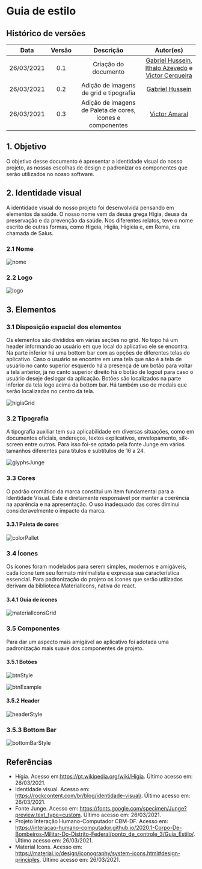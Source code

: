 # Guia de estilo 

## Histórico de versões
|    Data    | Versão |                         Descrição                          |                                                                            Autor(es)                                                                            |
| :--------: | :----: | :--------------------------------------------------------: | :-------------------------------------------------------------------------------------------------------------------------------------------------------------: |
| 26/03/2021 |  0.1   |                    Criação do documento                    | [Gabriel Hussein](https://github.com/GabrielHussein), [Ithalo Azevedo](https://github.com/ithaloazevedo) e [Victor Cerqueira](https://github.com/VictorAmaralC) |
| 26/03/2021 |  0.2   |           Adição de imagens de grid e tipografia           |                                                      [Gabriel Hussein](https://github.com/GabrielHussein)                                                       |
| 26/03/2021 |  0.3   | Adição de imagens de Paleta de cores, icones e componentes |                                                        [Victor Amaral](https://github.com/VictorAmaralC)                                                        |

## 1. Objetivo
O objetivo desse documento é apresentar a identidade visual do nosso projeto, as nossas escolhas de design e padronizar os componentes que serão utilizados no nosso software.

## 2. Identidade visual
A identidade visual do nosso projeto foi desenvolvida pensando em elementos da saúde. O nosso nome vem da deusa grega Hígia, deusa da preservação e da prevenção da saúde. Nos diferentes relatos, teve o nome escrito de outras formas, como Higeia, Higiia, Higieia e, em Roma, era chamada de Salus.
### 2.1 Nome
![nome](../assets/images/higia/higia.png) 
### 2.2 Logo
![logo](../assets/images/higia/icon.png)


## 3. Elementos
### 3.1 Disposição espacial dos elementos
Os elementos são divididos em várias seções no grid. No topo há um header informando ao usuário em que local do aplicativo ele se encontra. Na parte inferior há uma bottom bar com as opções de diferentes telas do aplicativo. Caso o usuário se encontre em uma tela que não é a tela de usuário no canto superior esquerdo há a presença de um botão para voltar a tela anterior, já no canto superior direito há o botão de logout para caso o usuário deseje deslogar da aplicação. Botões são localizados na parte inferior da tela logo acima da bottom bar. Há também uso de modais que serão localizadas no centro da tela.

![higiaGrid](../assets/images/01-projeto/higiaGrid.png)


### 3.2 Tipografia
A tipografia auxiliar tem sua aplicabilidade em diversas situações, como em documentos oficiais, endereços, textos explicativos, envelopamento, silk-screen entre outros. Para isso foi-se optado pela fonte Junge em vários tamanhos diferentes para títulos e subtítulos de 16 a 24.

![glyphsJunge](../assets/images/01-projeto/jungeGlyphs.png)

### 3.3 Cores
O padrão cromático da marca constitui um item fundamental para a Identidade Visual. Este é diretamente responsável por manter a coerência na aparência e na apresentação. O uso inadequado das cores diminui consideravelmente o impacto da marca.

#### 3.3.1 Paleta de cores
![colorPallet](../assets/images/01-projeto/colorPallet.jpeg)

### 3.4 Ícones
Os ícones foram modelados para serem simples, modernos e amigáveis, cada ícone tem seu formato minimalista e expressa sua característica essencial. Para padronização do projeto os ícones que serão utilizados derivam da biblioteca MaterialIcons, nativa do react.

#### 3.4.1 Guia de ícones
![materialIconsGrid](../assets/images/01-projeto/materialIcons.png)

### 3.5 Componentes
Para dar um aspecto mais amigável ao aplicativo foi adotada uma padronização mais suave dos componentes de projeto.

#### 3.5.1 Botões
![btnStyle](../assets/images/01-projeto/btnStyle.png)

![btnExample](../assets/images/01-projeto/btnExample.png)

#### 3.5.2 Header
![headerStyle](../assets/images/01-projeto/headerStyle.png)

### 3.5.3 Bottom Bar
![bottomBarStyle](../assets/images/01-projeto/bottomBarStyle.png)

## Referências
- Hígia. Acesso em:<https://pt.wikipedia.org/wiki/Hígia>. Último acesso em: 26/03/2021.
- Identidade visual. Acesso em: <https://rockcontent.com/br/blog/identidade-visual/>. Último acesso em: 26/03/2021.
- Fonte Junge. Acesso em: <https://fonts.google.com/specimen/Junge?preview.text_type=custom>. Último acesso em: 26/03/2021.
- Projeto Interação Humano-Computador CBM-DF. Acesso em: <https://interacao-humano-computador.github.io/2020.1-Corpo-De-Bombeiros-Militar-Do-Distrito-Federal/ponto_de_controle_3/Guia_Estilo/>. Último acesso em: 26/03/2021.
- Material Icons. Acesso em: <https://material.io/design/iconography/system-icons.html#design-principles>. Último acesso em: 26/03/2021.
